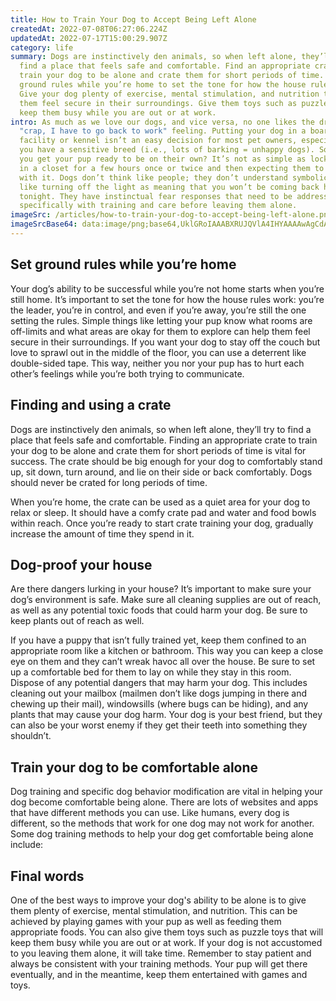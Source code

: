 ```yaml
---
title: How to Train Your Dog to Accept Being Left Alone
createdAt: 2022-07-08T06:27:06.224Z
updatedAt: 2022-07-17T15:00:29.907Z
category: life
summary: Dogs are instinctively den animals, so when left alone, they’ll try to
  find a place that feels safe and comfortable. Find an appropriate crate to
  train your dog to be alone and crate them for short periods of time. Set
  ground rules while you’re home to set the tone for how the house rules work.
  Give your dog plenty of exercise, mental stimulation, and nutrition to help
  them feel secure in their surroundings. Give them toys such as puzzle toys to
  keep them busy while you are out or at work.
intro: As much as we love our dogs, and vice versa, no one likes the dreaded
  "crap, I have to go back to work" feeling. Putting your dog in a boarding
  facility or kennel isn’t an easy decision for most pet owners, especially if
  you have a sensitive breed (i.e., lots of barking = unhappy dogs). So how can
  you get your pup ready to be on their own? It’s not as simple as locking them
  in a closet for a few hours once or twice and then expecting them to be cool
  with it. Dogs don’t think like people; they don’t understand symbolic actions
  like turning off the light as meaning that you won’t be coming back home
  tonight. They have instinctual fear responses that need to be addressed
  specifically with training and care before leaving them alone.
imageSrc: /articles/how-to-train-your-dog-to-accept-being-left-alone.png
imageSrcBase64: data:image/png;base64,UklGRoIAAABXRUJQVlA4IHYAAAAwAgCdASoKAAoAAUAmJYgCdAD8Lgb86hbtqAD++lmlX9NS7/2U7cvIZ0+uWGCQOUGUARys3xiG/WuXrWw5lquAf8UAkF8nqFc/nXwMHKlmR/Fj+Roy40gKXe/VOkTn98GrEvSjInveNB2codjU7ogrMfc40AAA
---
```


## Set ground rules while you’re home

Your dog’s ability to be successful while you’re not home starts when you’re still home. It’s important to set the tone for how the house rules work: you’re the leader, you’re in control, and even if you’re away, you’re still the one setting the rules. Simple things like letting your pup know what rooms are off-limits and what areas are okay for them to explore can help them feel secure in their surroundings. If you want your dog to stay off the couch but love to sprawl out in the middle of the floor, you can use a deterrent like double-sided tape. This way, neither you nor your pup has to hurt each other’s feelings while you’re both trying to communicate.

## Finding and using a crate

Dogs are instinctively den animals, so when left alone, they’ll try to find a place that feels safe and comfortable. Finding an appropriate crate to train your dog to be alone and crate them for short periods of time is vital for success. The crate should be big enough for your dog to comfortably stand up, sit down, turn around, and lie on their side or back comfortably. Dogs should never be crated for long periods of time.

When you’re home, the crate can be used as a quiet area for your dog to relax or sleep. It should have a comfy crate pad and water and food bowls within reach. Once you’re ready to start crate training your dog, gradually increase the amount of time they spend in it.

## Dog-proof your house

Are there dangers lurking in your house? It’s important to make sure your dog’s environment is safe. Make sure all cleaning supplies are out of reach, as well as any potential toxic foods that could harm your dog. Be sure to keep plants out of reach as well.

If you have a puppy that isn’t fully trained yet, keep them confined to an appropriate room like a kitchen or bathroom. This way you can keep a close eye on them and they can’t wreak havoc all over the house. Be sure to set up a comfortable bed for them to lay on while they stay in this room.
Dispose of any potential dangers that may harm your dog. This includes cleaning out your mailbox (mailmen don’t like dogs jumping in there and chewing up their mail), windowsills (where bugs can be hiding), and any plants that may cause your dog harm. Your dog is your best friend, but they can also be your worst enemy if they get their teeth into something they shouldn’t.

## Train your dog to be comfortable alone

Dog training and specific dog behavior modification are vital in helping your dog become comfortable being alone. There are lots of websites and apps that have different methods you can use. Like humans, every dog is different, so the methods that work for one dog may not work for another. Some dog training methods to help your dog get comfortable being alone include:

## Final words

One of the best ways to improve your dog's ability to be alone is to give them plenty of exercise, mental stimulation, and nutrition. This can be achieved by playing games with your pup as well as feeding them appropriate foods. You can also give them toys such as puzzle toys that will keep them busy while you are out or at work. If your dog is not accustomed to you leaving them alone, it will take time. Remember to stay patient and always be consistent with your training methods. Your pup will get there eventually, and in the meantime, keep them entertained with games and toys.

